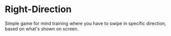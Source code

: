 # Right-Direction
Simple game for mind training where you have to swipe in specific direction, based on what's shown on screen. 
